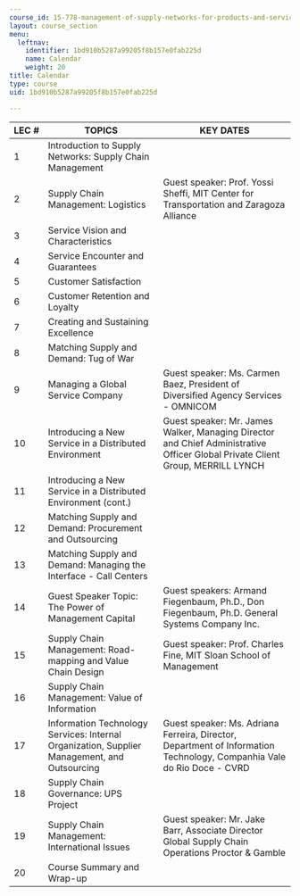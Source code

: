 ```yaml
---
course_id: 15-778-management-of-supply-networks-for-products-and-services-summer-2004
layout: course_section
menu:
  leftnav:
    identifier: 1bd910b5287a99205f8b157e0fab225d
    name: Calendar
    weight: 20
title: Calendar
type: course
uid: 1bd910b5287a99205f8b157e0fab225d

---
```


| LEC # | TOPICS | KEY DATES |
| --- | --- | --- |
| 1 | Introduction to Supply Networks: Supply Chain Management |  |
| 2 | Supply Chain Management: Logistics | Guest speaker: Prof. Yossi Sheffi, MIT Center for Transportation and Zaragoza Alliance |
| 3 | Service Vision and Characteristics |  |
| 4 | Service Encounter and Guarantees |  |
| 5 | Customer Satisfaction |  |
| 6 | Customer Retention and Loyalty |  |
| 7 | Creating and Sustaining Excellence |  |
| 8 | Matching Supply and Demand: Tug of War |  |
| 9 | Managing a Global Service Company | Guest speaker: Ms. Carmen Baez, President of Diversified Agency Services - OMNICOM |
| 10 | Introducing a New Service in a Distributed Environment | Guest speaker: Mr. James Walker, Managing Director and Chief Administrative Officer Global Private Client Group, MERRILL LYNCH |
| 11 | Introducing a New Service in a Distributed Environment (cont.) |  |
| 12 | Matching Supply and Demand: Procurement and Outsourcing |  |
| 13 | Matching Supply and Demand: Managing the Interface - Call Centers |  |
| 14 | Guest Speaker Topic: The Power of Management Capital | Guest speakers: Armand Fiegenbaum, Ph.D., Don Fiegenbaum, Ph.D. General Systems Company Inc. |
| 15 | Supply Chain Management: Road-mapping and Value Chain Design | Guest speaker: Prof. Charles Fine, MIT Sloan School of Management |
| 16 | Supply Chain Management: Value of Information |  |
| 17 | Information Technology Services: Internal Organization, Supplier Management, and Outsourcing | Guest speaker: Ms. Adriana Ferreira, Director, Department of Information Technology, Companhia Vale do Rio Doce - CVRD |
| 18 | Supply Chain Governance: UPS Project |  |
| 19 | Supply Chain Management: International Issues | Guest speaker: Mr. Jake Barr, Associate Director Global Supply Chain Operations Proctor & Gamble |
| 20 | Course Summary and Wrap-up |